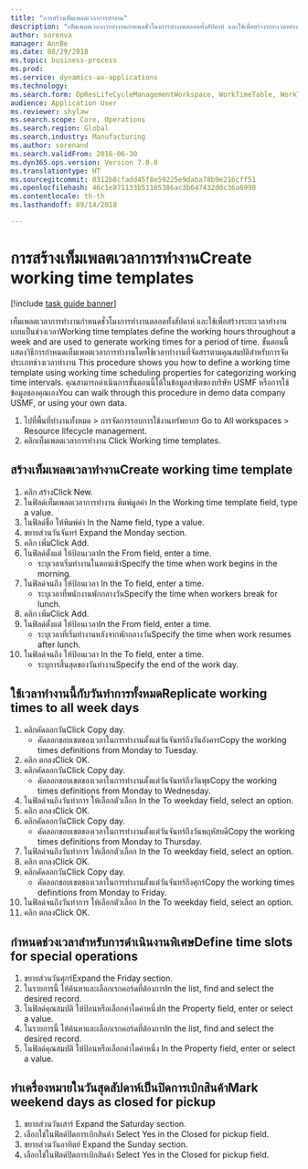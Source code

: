 ```yaml
--- 
title: "การสร้างเท็มเพลตเวลาการทำงาน"
description: "เท็มเพลตเวลาการทำงานกำหนดชั่วโมงการทำงานตลอดทั้งสัปดาห์ และใช้เพื่อสร้างระยะเวลาทำงานแบบเป็นช่วงเวลา"
author: sorenva
manager: AnnBe
ms.date: 08/29/2018
ms.topic: business-process
ms.prod: 
ms.service: dynamics-ax-applications
ms.technology: 
ms.search.form: OpResLifeCycleManagementWorkspace, WorkTimeTable, WorkTimeCopyDayDialog
audience: Application User
ms.reviewer: shylaw
ms.search.scope: Core, Operations
ms.search.region: Global
ms.search.industry: Manufacturing
ms.author: sorenand
ms.search.validFrom: 2016-06-30
ms.dyn365.ops.version: Version 7.0.0
ms.translationtype: HT
ms.sourcegitcommit: 0312b8cfadd45f8e59225e9daba78b9e216cff51
ms.openlocfilehash: 46c1e871133b51105386ac3b647432d0c36a6998
ms.contentlocale: th-th
ms.lasthandoff: 09/14/2018

---
```

# <a name="create-working-time-templates"></a><span data-ttu-id="cf31a-103">การสร้างเท็มเพลตเวลาการทำงาน</span><span class="sxs-lookup"><span data-stu-id="cf31a-103">Create working time templates</span></span>

[!include [task guide banner](../../includes/task-guide-banner.md)]

<span data-ttu-id="cf31a-104">เท็มเพลตเวลาการทำงานกำหนดชั่วโมงการทำงานตลอดทั้งสัปดาห์ และใช้เพื่อสร้างระยะเวลาทำงานแบบเป็นช่วงเวลา</span><span class="sxs-lookup"><span data-stu-id="cf31a-104">Working time templates define the working hours throughout a week and are used to generate working times for a period of time.</span></span> <span data-ttu-id="cf31a-105">ขั้นตอนนี้แสดงวิธีการกำหนดเท็มเพลตเวลาการทำงานโดยใช้เวลาทำงานที่จัดสรรตามคุณสมบัติสำหรับการจัดประเภทช่วงเวลาทำงาน </span><span class="sxs-lookup"><span data-stu-id="cf31a-105">This procedure shows you how to define a working time template using working time scheduling properties for categorizing working time intervals.</span></span> <span data-ttu-id="cf31a-106">คุณสามารถดำเนินการขั้นตอนนี้ได้ในข้อมูลสาธิตของบริษัท USMF หรือการใช้ข้อมูลของคุณเอง</span><span class="sxs-lookup"><span data-stu-id="cf31a-106">You can walk through this procedure in demo data company USMF, or using your own data.</span></span>

1. <span data-ttu-id="cf31a-107">ไปที่พื้นที่ทำงานทั้งหมด > การจัดการรอบการใช้งานทรัพยากร </span><span class="sxs-lookup"><span data-stu-id="cf31a-107">Go to All workspaces > Resource lifecycle management.</span></span>
2. <span data-ttu-id="cf31a-108">คลิกเท็มเพลตเวลาการทำงาน </span><span class="sxs-lookup"><span data-stu-id="cf31a-108">Click Working time templates.</span></span>

## <a name="create-working-time-template"></a><span data-ttu-id="cf31a-109">สร้างเท็มเพลตเวลาทำงาน</span><span class="sxs-lookup"><span data-stu-id="cf31a-109">Create working time template</span></span>
1. <span data-ttu-id="cf31a-110">คลิก สร้าง</span><span class="sxs-lookup"><span data-stu-id="cf31a-110">Click New.</span></span>
2. <span data-ttu-id="cf31a-111">ในฟิลด์เท็มเพลตเวลาการทำงาน พิมพ์มูลค่า </span><span class="sxs-lookup"><span data-stu-id="cf31a-111">In the Working time template field, type a value.</span></span>
3. <span data-ttu-id="cf31a-112">ในฟิลด์ชื่อ ให้พิมพ์ค่า </span><span class="sxs-lookup"><span data-stu-id="cf31a-112">In the Name field, type a value.</span></span>
4. <span data-ttu-id="cf31a-113">ขยายส่วนวันจันทร์ </span><span class="sxs-lookup"><span data-stu-id="cf31a-113">Expand the Monday section.</span></span>
5. <span data-ttu-id="cf31a-114">คลิก เพิ่ม</span><span class="sxs-lookup"><span data-stu-id="cf31a-114">Click Add.</span></span>
6. <span data-ttu-id="cf31a-115">ในฟิลด์ตั้งแต่ ให้ป้อนเวลา</span><span class="sxs-lookup"><span data-stu-id="cf31a-115">In the From field, enter a time.</span></span>
    * <span data-ttu-id="cf31a-116">ระบุเวลาเริ่มทำงานในตอนเช้า</span><span class="sxs-lookup"><span data-stu-id="cf31a-116">Specify the time when work begins in the morning.</span></span>  
7. <span data-ttu-id="cf31a-117">ในฟิลด์จนถึง ให้ป้อนเวลา </span><span class="sxs-lookup"><span data-stu-id="cf31a-117">In the To field, enter a time.</span></span>
    * <span data-ttu-id="cf31a-118">ระบุเวลาที่พนักงานพักกลางวัน</span><span class="sxs-lookup"><span data-stu-id="cf31a-118">Specify the time when workers break for lunch.</span></span>  
8. <span data-ttu-id="cf31a-119">คลิก เพิ่ม</span><span class="sxs-lookup"><span data-stu-id="cf31a-119">Click Add.</span></span>
9. <span data-ttu-id="cf31a-120">ในฟิลด์ตั้งแต่ ให้ป้อนเวลา</span><span class="sxs-lookup"><span data-stu-id="cf31a-120">In the From field, enter a time.</span></span>
    * <span data-ttu-id="cf31a-121">ระบุเวลาที่เริ่มทำงานหลังจากพักกลางวัน</span><span class="sxs-lookup"><span data-stu-id="cf31a-121">Specify the time when work resumes after lunch.</span></span>  
10. <span data-ttu-id="cf31a-122">ในฟิลด์จนถึง ให้ป้อนเวลา </span><span class="sxs-lookup"><span data-stu-id="cf31a-122">In the To field, enter a time.</span></span>
    * <span data-ttu-id="cf31a-123">ระบุการสิ้นสุดของวันทำงาน</span><span class="sxs-lookup"><span data-stu-id="cf31a-123">Specify the end of the work day.</span></span>  

## <a name="replicate-working-times-to-all-week-days"></a><span data-ttu-id="cf31a-124">ใช้เวลาทำงานนี้กับวันทำการทั้งหมด</span><span class="sxs-lookup"><span data-stu-id="cf31a-124">Replicate working times to all week days</span></span>
1. <span data-ttu-id="cf31a-125">คลิกคัดลอกวัน</span><span class="sxs-lookup"><span data-stu-id="cf31a-125">Click Copy day.</span></span>
    * <span data-ttu-id="cf31a-126">คัดลอกขอบเขตของเวลาในการทำงานตั้งแต่วันจันทร์ถึงวันอังคาร</span><span class="sxs-lookup"><span data-stu-id="cf31a-126">Copy the working times definitions from Monday to Tuesday.</span></span>  
2. <span data-ttu-id="cf31a-127">คลิก ตกลง</span><span class="sxs-lookup"><span data-stu-id="cf31a-127">Click OK.</span></span>
3. <span data-ttu-id="cf31a-128">คลิกคัดลอกวัน</span><span class="sxs-lookup"><span data-stu-id="cf31a-128">Click Copy day.</span></span>
    * <span data-ttu-id="cf31a-129">คัดลอกขอบเขตของเวลาในการทำงานตั้งแต่วันจันทร์ถึงวันพุธ</span><span class="sxs-lookup"><span data-stu-id="cf31a-129">Copy the working times definitions from Monday to Wednesday.</span></span>  
4. <span data-ttu-id="cf31a-130">ในฟิลด์จนถึงวันทำการ ให้เลือกตัวเลือก </span><span class="sxs-lookup"><span data-stu-id="cf31a-130">In the To weekday field, select an option.</span></span>
5. <span data-ttu-id="cf31a-131">คลิก ตกลง</span><span class="sxs-lookup"><span data-stu-id="cf31a-131">Click OK.</span></span>
6. <span data-ttu-id="cf31a-132">คลิกคัดลอกวัน</span><span class="sxs-lookup"><span data-stu-id="cf31a-132">Click Copy day.</span></span>
    * <span data-ttu-id="cf31a-133">คัดลอกขอบเขตของเวลาในการทำงานตั้งแต่วันจันทร์ถึงวันพฤหัสบดี</span><span class="sxs-lookup"><span data-stu-id="cf31a-133">Copy the working times definitions from Monday to Thursday.</span></span>  
7. <span data-ttu-id="cf31a-134">ในฟิลด์จนถึงวันทำการ ให้เลือกตัวเลือก </span><span class="sxs-lookup"><span data-stu-id="cf31a-134">In the To weekday field, select an option.</span></span>
8. <span data-ttu-id="cf31a-135">คลิก ตกลง</span><span class="sxs-lookup"><span data-stu-id="cf31a-135">Click OK.</span></span>
9. <span data-ttu-id="cf31a-136">คลิกคัดลอกวัน</span><span class="sxs-lookup"><span data-stu-id="cf31a-136">Click Copy day.</span></span>
    * <span data-ttu-id="cf31a-137">คัดลอกขอบเขตของเวลาในการทำงานตั้งแต่วันจันทร์ถึงศุกร์</span><span class="sxs-lookup"><span data-stu-id="cf31a-137">Copy the working times definitions from Monday to Friday.</span></span>  
10. <span data-ttu-id="cf31a-138">ในฟิลด์จนถึงวันทำการ ให้เลือกตัวเลือก </span><span class="sxs-lookup"><span data-stu-id="cf31a-138">In the To weekday field, select an option.</span></span>
11. <span data-ttu-id="cf31a-139">คลิก ตกลง</span><span class="sxs-lookup"><span data-stu-id="cf31a-139">Click OK.</span></span>

## <a name="define-time-slots-for-special-operations"></a><span data-ttu-id="cf31a-140">กำหนดช่วงเวลาสำหรับการดำเนินงานพิเศษ</span><span class="sxs-lookup"><span data-stu-id="cf31a-140">Define time slots for special operations</span></span>
1. <span data-ttu-id="cf31a-141">ขยายส่วนวันศุกร์</span><span class="sxs-lookup"><span data-stu-id="cf31a-141">Expand the Friday section.</span></span>
2. <span data-ttu-id="cf31a-142">ในรายการนี้ ให้ค้นหาและเลือกเรกคอร์ดที่ต้องการ</span><span class="sxs-lookup"><span data-stu-id="cf31a-142">In the list, find and select the desired record.</span></span>
3. <span data-ttu-id="cf31a-143">ในฟิลด์คุณสมบัติ ให้ป้อนหรือเลือกค่าใดค่าหนึ่ง</span><span class="sxs-lookup"><span data-stu-id="cf31a-143">In the Property field, enter or select a value.</span></span>
4. <span data-ttu-id="cf31a-144">ในรายการนี้ ให้ค้นหาและเลือกเรกคอร์ดที่ต้องการ</span><span class="sxs-lookup"><span data-stu-id="cf31a-144">In the list, find and select the desired record.</span></span>
5. <span data-ttu-id="cf31a-145">ในฟิลด์คุณสมบัติ ให้ป้อนหรือเลือกค่าใดค่าหนึ่ง </span><span class="sxs-lookup"><span data-stu-id="cf31a-145">In the Property field, enter or select a value.</span></span>

## <a name="mark-weekend-days-as-closed-for-pickup"></a><span data-ttu-id="cf31a-146">ทำเครื่องหมายในวันสุดสัปดาห์เป็นปิดการเบิกสินค้า</span><span class="sxs-lookup"><span data-stu-id="cf31a-146">Mark weekend days as closed for pickup</span></span>
1. <span data-ttu-id="cf31a-147">ขยายส่วนวันเสาร์ </span><span class="sxs-lookup"><span data-stu-id="cf31a-147">Expand the Saturday section.</span></span>
2. <span data-ttu-id="cf31a-148">เลือกใช่ในฟิลด์ปิดการเบิกสินค้า </span><span class="sxs-lookup"><span data-stu-id="cf31a-148">Select Yes in the Closed for pickup field.</span></span>
3. <span data-ttu-id="cf31a-149">ขยายส่วนวันอาทิตย์ </span><span class="sxs-lookup"><span data-stu-id="cf31a-149">Expand the Sunday section.</span></span>
4. <span data-ttu-id="cf31a-150">เลือกใช่ในฟิลด์ปิดการเบิกสินค้า </span><span class="sxs-lookup"><span data-stu-id="cf31a-150">Select Yes in the Closed for pickup field.</span></span>


